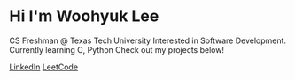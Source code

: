 # Hi I'm Woohyuk Lee

CS Freshman @ Texas Tech University
Interested in Software Development.
Currently learning C, Python
Check out my projects below!


[LinkedIn](https://www.linkedin.com/in/woohyuk-lee/)
[LeetCode](https://leetcode.com/u/woohyuklee/)

